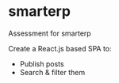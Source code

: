 # smarterp
Assessment for smarterp

Create a React.js based SPA to:
  - Publish posts
  - Search & filter them

